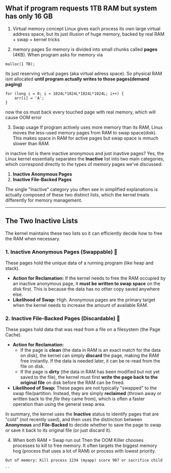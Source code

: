 ## What if program requests 1TB RAM but system has only 16 GB
1) Virtual memory concept
Linux gives each process its own large virtual address space, but its just illusion of huge memory, backed by real RAM +
swap + kernel tricks

2) memory pages
So memory is divided into small chunks called **pages** (4KB). When program asks for memory via
```
malloc(1 TB);
```
its just reserving virtual pages (aka virtual adress space). So physical RAM isnt allocated
**until program actually writes to those pages(demand paging)**

```
for (long i = 0; i < 1024L*1024L*1024L*1024L; i++) {
    arr[i] = 'A';
}
```
now the os must back every touched page with real memory, which will cause OOM error

3) Swap usage
If program actively uses more memory than its RAM, Linux moves the less-used memory pages from RAM to swap space(disk).
This makes space in RAM for active pages but swap space is mmuch slower than RAM.

in inactive list is there inactive anonymous and just inavtive pages? Yes, the Linux kernel essentially separates the **Inactive** list into two main categories, which correspond directly to the types of memory pages we've discussed:

1.  **Inactive Anonymous Pages**
2.  **Inactive File-Backed Pages**

The single "Inactive" category you often see in simplified explanations is actually composed of these two distinct lists, which the kernel treats differently for memory management.

***

## The Two Inactive Lists

The kernel maintains these two lists so it can efficiently decide how to free the RAM when necessary.

### 1. Inactive Anonymous Pages (Swappable) 💾

These pages hold the unique data of a running program (like heap and stack).

* **Action for Reclamation:** If the kernel needs to free the RAM occupied by an inactive anonymous page, it **must be written to swap space** on the disk first. This is because the data has no other copy saved anywhere else.
* **Likelihood of Swap:** High. Anonymous pages are the primary target when the kernel needs to increase the amount of available RAM.

### 2. Inactive File-Backed Pages (Discardable) 📜

These pages hold data that was read from a file on a filesystem (the Page Cache).

* **Action for Reclamation:**
    * If the page is **clean** (the data in RAM is an exact match for the data on disk), the kernel can simply **discard** the page, making the RAM free instantly. If the data is needed later, it can be re-read from the file on disk.
    * If the page is **dirty** (the data in RAM has been modified but not yet saved to the file), the kernel must first **write the page back to the original file** on disk before the RAM can be freed.
* **Likelihood of Swap:** These pages are not typically "swapped" to the swap file/partition. Instead, they are simply **reclaimed** (thrown away or written back to the *file* they came from), which is often a faster operation than using the general swap area.

In summary, the kernel uses the **Inactive** status to identify pages that are "cold" (not recently used), and then uses the distinction between **Anonymous** and **File-Backed** to decide whether to save the page to swap or save it back to its original file (or just discard it).

4) When both RAM + Swap run out
Then the OOM Killer chooses processes to kill to free memory. It often targets the biggest memory hog (process
that uses a lot of RAM) or process with
lowest priority.
```
Out of memory: Kill process 1234 (myapp) score 987 or sacrifice child

``
